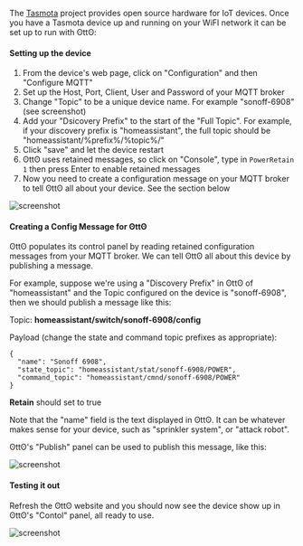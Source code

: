 The [Tasmota](https://github.com/arendst/Sonoff-Tasmota/wiki) project provides open source hardware for IoT devices. Once you have a Tasmota device up and running on your WiFI network it can be set up to run with ʘttʘ:

#### Setting up the device

1. From the device's web page, click on "Configuration" and then "Configure MQTT"
1. Set up the Host, Port, Client, User and Password of your MQTT broker
1. Change "Topic" to be a unique device name. For example "sonoff-6908" (see screenshot)
1. Add your "Dsicovery Prefix" to the start of the "Full Topic". For example, if your discovery prefix is "homeassistant", the full topic should be "homeassistant/%prefix%/%topic%/"
1. Click "save" and let the device restart
1. ʘttʘ uses retained messages, so click on "Console", type in `PowerRetain 1` then press Enter to enable retained messages
1. Now you need to create a configuration message on your MQTT broker to tell ʘttʘ all about your device. See the section below

![screenshot](/assets/docs/images/tasmota-screenshot.png)


#### Creating a Config Message for ʘttʘ

ʘttʘ populates its control panel by reading retained configuration messages from your MQTT broker. We can tell ʘttʘ all about this device by publishing a message.

For example, suppose we're using a "Discovery Prefix" in ʘttʘ of "homeassistant" and the Topic configured on the device is "sonoff-6908", then we should publish a message like this:


Topic: __homeassistant/switch/sonoff-6908/config__

Payload (change the state and command topic prefixes as appropriate):
```
{  
  "name": "Sonoff 6908",
  "state_topic": "homeassistant/stat/sonoff-6908/POWER",
  "command_topic": "homeassistant/cmnd/sonoff-6908/POWER"
}
```
__Retain__ should set to true


Note that the "name" field is the text displayed in ʘttʘ. It can be whatever makes sense for your device, such as "sprinkler system", or "attack robot".

ʘttʘ's "Publish" panel can be used to publish this message, like this:

![screenshot](/assets/docs/images/tasmota-otto-config.png)


#### Testing it out

Refresh the ʘttʘ website and you should now see the device show up in ʘttʘ's "Contol" panel, all ready to use.

![screenshot](/assets/docs/images/tasmota-otto-switch.png)
